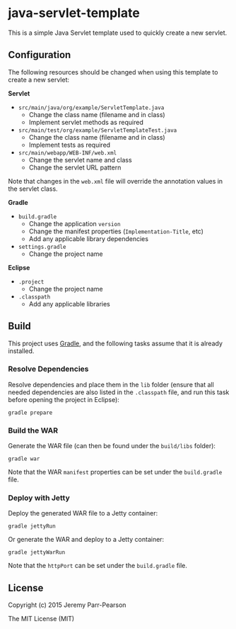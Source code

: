 # java-servlet-template

This is a simple Java Servlet template used to quickly create a new servlet.

## Configuration

The following resources should be changed when using this template to create a new servlet:

**Servlet**
* `src/main/java/org/example/ServletTemplate.java`
  * Change the class name (filename and in class)
  * Implement servlet methods as required
* `src/main/test/org/example/ServletTemplateTest.java`
  * Change the class name (filename and in class)
  * Implement tests as required
* `src/main/webapp/WEB-INF/web.xml`
  * Change the servlet name and class
  * Change the servlet URL pattern

Note that changes in the `web.xml` file will override the annotation values in the servlet class.

**Gradle**
* `build.gradle`
  * Change the application `version`
  * Change the manifest properties (`Implementation-Title`, etc)
  * Add any applicable library dependencies
* `settings.gradle`
  * Change the project name

**Eclipse**
* `.project`
  * Change the project name
* `.classpath`
  * Add any applicable libraries

## Build

This project uses [Gradle](http://gradle.org/), and the following tasks assume that it is already installed.

### Resolve Dependencies

Resolve dependencies and place them in the `lib` folder (ensure that all needed dependencies are also listed in the `.classpath` file, and run this task before opening the project in Eclipse):
```
gradle prepare
```

### Build the WAR

Generate the WAR file (can then be found under the `build/libs` folder):
```
gradle war
```

Note that the WAR `manifest` properties can be set under the `build.gradle` file.

### Deploy with Jetty

Deploy the generated WAR file to a Jetty container:
```
gradle jettyRun
```

Or generate the WAR and deploy to a Jetty container:
```
gradle jettyWarRun
```

Note that the `httpPort` can be set under the `build.gradle` file.

## License

Copyright (c) 2015 Jeremy Parr-Pearson

The MIT License (MIT)

